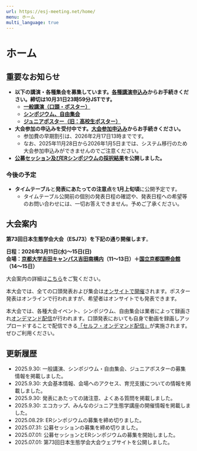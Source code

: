 ```yaml
---
url: https://esj-meeting.net/home/
menu: ホーム
multi_language: true
---
```


# ホーム

## 重要なお知らせ

- **以下の講演・各種集会を募集しています。[各種講演申込み](/registinfo)からお手続きください。締切は10月31日23時59分JSTです。**
    - **[一般講演（口頭・ポスター）](/regist_oralposter)**
    - **[シンポジウム、自由集会](/regist_session)**
    - **[ジュニアポスター（旧：高校生ポスター）](/juniorposter)**
- **大会参加の申込みを受付中です。[大会参加申込み](/registinfo#大会参加申込み)からお手続きください。**
    - 参加費の早期割引は、2026年2月17日13時までです。
    - なお、2025年11月28日から2026年1月5日までは、システム移行のため大会参加申込みができませんのでご注意ください。
- **[公募セッション及びERシンポジウムの採択結果](/sessions)を公開しました。**

### 今後の予定

- **タイムテーブル**と**発表にあたっての注意点**を**1月上旬頃**に公開予定です。
    - タイムテーブル公開前の個別の発表日程の確認や、発表日程への希望等のお問い合わせには、一切お答えできません。予めご了承ください。

## 大会案内

**第73回日本生態学会大会（ESJ73）を下記の通り開催します**。

**日程：2026年3月11日(水)〜15日(日)**  
**会場：<a href="https://maps.app.goo.gl/LHLBy3ZXNsiJq8bb6" target="_blank">京都大学吉田キャンパス吉田南構内</a>（11～13日）＋<a href="https://maps.app.goo.gl/hutdNrXRaDugNpSy7" target="_blank">国立京都国際会館</a>（14～15日）**

大会案内の詳細は[こちら](/about)をご覧ください。

本大会では、全ての口頭発表および集会は[オンサイトで開催](/about#開催形式)されます。ポスター発表はオンラインで行われますが、希望者はオンサイトでも発表できます。

本大会では、各種大会イベント、シンポジウム、自由集会は業者によって録画され[オンデマンド配信](/about#開催形式)が行われます。口頭発表においても自身で動画を録画しアップロードすることで配信できる[「セルフ・オンデマンド配信」](/presentation#セルフ・オンデマンド配信)が実施されます。ぜひご利用ください。

## 更新履歴

- 2025.9.30: 一般講演、シンポジウム・自由集会、ジュニアポスターの募集情報を掲載しました。
- 2025.9.30: 大会基本情報、会場へのアクセス、育児支援についての情報を掲載しました。
- 2025.9.30: 発表にあたっての諸注意、よくある質問を掲載しました。
- 2025.9.30: エコカップ、みんなのジュニア生態学講座の開催情報を掲載しました。
- 2025.08.29: ERシンポジウムの募集を締め切りました。
- 2025.07.31: 公募セッションの募集を締め切りました。
- 2025.07.01: 公募セッションとERシンポジウムの募集を開始しました。
- 2025.07.01: 第73回日本生態学会大会ウェブサイトを公開しました。
